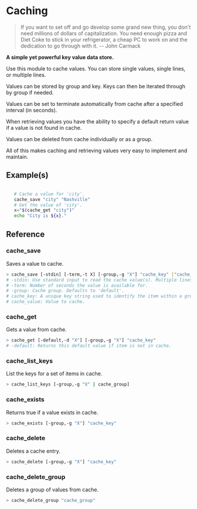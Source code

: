 # Caching

> If you want to set off and go develop some grand new thing, you don't need millions of dollars of capitalization. You need enough pizza and Diet Coke to stick in your refrigerator, a cheap PC to work on and the dedication to go through with it. -- John Carmack

**A simple yet powerful key value data store.**

Use this module to cache values. You can store single values, single lines, or multiple lines.

Values can be stored by group and key. Keys can then be iterated through by group if needed.

Values can be set to terminate automatically from cache after a specified interval (in seconds).

When retrieving values you have the ability to specify a default return value if a value is not found in cache.

Values can be deleted from cache individually or as a group.

All of this makes caching and retrieving values very easy to implement and maintain.

## Example(s)
```bash

   # Cache a value for 'city'.
   cache_save "city" "Nashville"
   # Get the value of 'city'.
   x="$(cache_get "city")"
   echo "City is ${x}."
```

## Reference


### cache_save
Saves a value to cache.
```bash
> cache_save [-stdin] [-term,-t X] [-group,-g "X"] "cache_key" ["cache_value"]
# -stdin: Use standard input to read the cache value(s). Multiple lines are supported.
# -term: Number of seconds the value is available for.
# -group: Cache group. Defaults to 'default'.
# cache_key: A unique key string used to identify the item within a group.
# cache_value: Value to cache.
```

### cache_get
Gets a value from cache.
```bash
> cache_get [-default,-d "X"] [-group,-g "X"] "cache_key"
# -default: Returns this default value if item is not in cache.
```

### cache_list_keys
List the keys for a set of items in cache.
```bash
> cache_list_keys [-group,-g "X" | cache_group]
```

### cache_exists
Returns true if a value exists in cache.
```bash
> cache_exists [-group,-g "X"] "cache_key"
```

### cache_delete
Deletes a cache entry.
```bash
> cache_delete [-group,-g "X"] "cache_key"
```

### cache_delete_group
Deletes a group of values from cache.
```bash
> cache_delete_group "cache_group"
```

